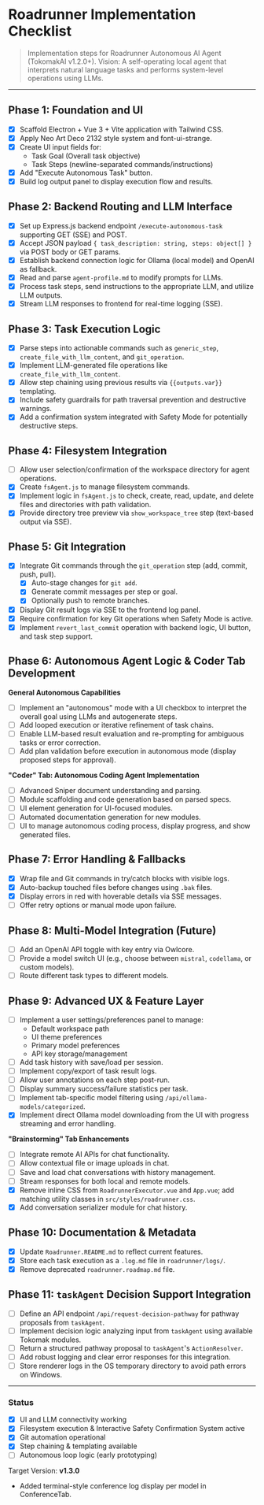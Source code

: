 # Roadrunner Implementation Checklist

> Implementation steps for Roadrunner Autonomous AI Agent (TokomakAI v1.2.0+). Vision: A self-operating local agent that interprets natural language tasks and performs system-level operations using LLMs.

---

## Phase 1: Foundation and UI

- [x] Scaffold Electron + Vue 3 + Vite application with Tailwind CSS.
- [x] Apply Neo Art Deco 2132 style system and font-ui-strange.
- [x] Create UI input fields for:
  - Task Goal (Overall task objective)
  - Task Steps (newline-separated commands/instructions)
- [x] Add "Execute Autonomous Task" button.
- [x] Build log output panel to display execution flow and results.

## Phase 2: Backend Routing and LLM Interface

- [x] Set up Express.js backend endpoint `/execute-autonomous-task` supporting GET (SSE) and POST.
- [x] Accept JSON payload `{ task_description: string, steps: object[] }` via POST body or GET params.
- [x] Establish backend connection logic for Ollama (local model) and OpenAI as fallback.
- [x] Read and parse `agent-profile.md` to modify prompts for LLMs.
- [x] Process task steps, send instructions to the appropriate LLM, and utilize LLM outputs.
- [x] Stream LLM responses to frontend for real-time logging (SSE).

## Phase 3: Task Execution Logic

- [x] Parse steps into actionable commands such as `generic_step`, `create_file_with_llm_content`, and `git_operation`.
- [x] Implement LLM-generated file operations like `create_file_with_llm_content`.
- [x] Allow step chaining using previous results via `{{outputs.var}}` templating.
- [x] Include safety guardrails for path traversal prevention and destructive warnings.
- [x] Add a confirmation system integrated with Safety Mode for potentially destructive steps.

## Phase 4: Filesystem Integration

- [ ] Allow user selection/confirmation of the workspace directory for agent operations.
- [x] Create `fsAgent.js` to manage filesystem commands.
- [x] Implement logic in `fsAgent.js` to check, create, read, update, and delete files and directories with path validation.
- [x] Provide directory tree preview via `show_workspace_tree` step (text-based output via SSE).

## Phase 5: Git Integration

- [x] Integrate Git commands through the `git_operation` step (add, commit, push, pull).
  - [x] Auto-stage changes for `git add`.
  - [x] Generate commit messages per step or goal.
  - [x] Optionally push to remote branches.
- [x] Display Git result logs via SSE to the frontend log panel.
- [x] Require confirmation for key Git operations when Safety Mode is active.
- [x] Implement `revert_last_commit` operation with backend logic, UI button, and task step support.

## Phase 6: Autonomous Agent Logic & Coder Tab Development

**General Autonomous Capabilities**

- [ ] Implement an "autonomous" mode with a UI checkbox to interpret the overall goal using LLMs and autogenerate steps.
- [ ] Add looped execution or iterative refinement of task chains.
- [ ] Enable LLM-based result evaluation and re-prompting for ambiguous tasks or error correction.
- [ ] Add plan validation before execution in autonomous mode (display proposed steps for approval).

**"Coder" Tab: Autonomous Coding Agent Implementation**

- [ ] Advanced Sniper document understanding and parsing.
- [ ] Module scaffolding and code generation based on parsed specs.
- [ ] UI element generation for UI-focused modules.
- [ ] Automated documentation generation for new modules.
- [ ] UI to manage autonomous coding process, display progress, and show generated files.

## Phase 7: Error Handling & Fallbacks

- [x] Wrap file and Git commands in try/catch blocks with visible logs.
- [x] Auto-backup touched files before changes using `.bak` files.
- [x] Display errors in red with hoverable details via SSE messages.
- [ ] Offer retry options or manual mode upon failure.

## Phase 8: Multi-Model Integration (Future)

- [ ] Add an OpenAI API toggle with key entry via Owlcore.
- [ ] Provide a model switch UI (e.g., choose between `mistral`, `codellama`, or custom models).
- [ ] Route different task types to different models.

## Phase 9: Advanced UX & Feature Layer

- [ ] Implement a user settings/preferences panel to manage:
  - Default workspace path
  - UI theme preferences
  - Primary model preferences
  - API key storage/management
- [ ] Add task history with save/load per session.
- [ ] Implement copy/export of task result logs.
- [ ] Allow user annotations on each step post-run.
- [ ] Display summary success/failure statistics per task.
- [ ] Implement tab-specific model filtering using `/api/ollama-models/categorized`.
- [x] Implement direct Ollama model downloading from the UI with progress streaming and error handling.

**"Brainstorming" Tab Enhancements**

- [ ] Integrate remote AI APIs for chat functionality.
- [ ] Allow contextual file or image uploads in chat.
- [ ] Save and load chat conversations with history management.
- [ ] Stream responses for both local and remote models.
- [x] Remove inline CSS from `RoadrunnerExecutor.vue` and `App.vue`; add matching utility classes in `src/styles/roadrunner.css`.
- [x] Add conversation serializer module for chat history.

## Phase 10: Documentation & Metadata

- [x] Update `Roadrunner.README.md` to reflect current features.
- [x] Store each task execution as a `.log.md` file in `roadrunner/logs/`.
- [x] Remove deprecated `roadrunner.roadmap.md` file.

## Phase 11: `taskAgent` Decision Support Integration

- [ ] Define an API endpoint `/api/request-decision-pathway` for pathway proposals from `taskAgent`.
- [ ] Implement decision logic analyzing input from `taskAgent` using available Tokomak modules.
- [ ] Return a structured pathway proposal to `taskAgent`'s `ActionResolver`.
- [ ] Add robust logging and clear error responses for this integration.
- [ ] Store renderer logs in the OS temporary directory to avoid path errors on Windows.

---

### Status

- [x] UI and LLM connectivity working
- [x] Filesystem execution & Interactive Safety Confirmation System active
- [x] Git automation operational
- [x] Step chaining & templating available
- [ ] Autonomous loop logic (early prototyping)

Target Version: **v1.3.0**

- Added terminal-style conference log display per model in ConferenceTab.

